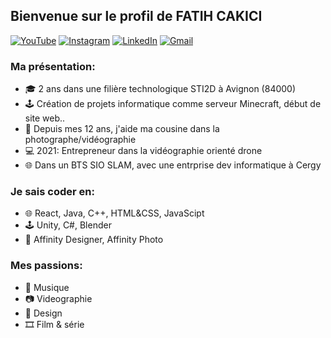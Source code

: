 ## Bienvenue sur le profil de **FATIH CAKICI**

[![YouTube](https://img.shields.io/badge/YouTube-%23FF0000.svg?style=for-the-badge&logo=YouTube&logoColor=white)](https://www.youtube.com/channel/UC-YvVhHlBAH6UOezaihTK9A/videos)
[![Instagram](https://img.shields.io/badge/Instagram-%23E4405F.svg?style=for-the-badge&logo=Instagram&logoColor=white)](https://www.instagram.com/fcproductions55/)
[![LinkedIn](https://img.shields.io/badge/linkedin-%230077B5.svg?style=for-the-badge&logo=linkedin&logoColor=white)](https://www.linkedin.com/in/fatih-cakici-73744b250/)
[![Gmail](https://img.shields.io/badge/Gmail-D14836?style=for-the-badge&logo=gmail&logoColor=white)](mailto:fatihhcakici@gmail.com)

### Ma présentation:
- 🎓 2 ans dans une filière technologique STI2D à Avignon (84000)
- 🕹️ Création de projets informatique comme serveur Minecraft, début de site web..
- 🎥 Depuis mes 12 ans, j'aide ma cousine dans la photographe/vidéographie
- 💻 2021: Entrepreneur dans la vidéographie orienté drone
- 🌐 Dans un BTS SIO SLAM, avec une entrprise dev informatique à Cergy

### Je sais coder en:
- 🌐 React, Java, C++, HTML&CSS, JavaScipt
- 🕹️ Unity, C#, Blender
- 🎨 Affinity Designer, Affinity Photo

### Mes passions:
- 🎵 Musique
- 📷 Videographie
- 🎨 Design
- 🎞️ Film & série
